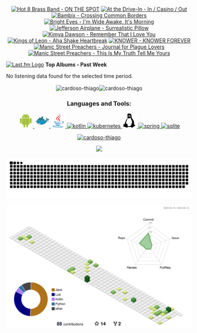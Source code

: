 <!-- lastfm -->
<p align="center"><a href="https://www.last.fm/music/Hot+8+Brass+Band/ON+THE+SPOT"><img src="https://lastfm.freetls.fastly.net/i/u/64s/103e9c8c28a3c3611fb30b50ea52f8ab.jpg" title="Hot 8 Brass Band - ON THE SPOT"></a> <a href="https://www.last.fm/music/At+the+Drive-In/In+%2F+Casino+%2F+Out"><img src="https://lastfm.freetls.fastly.net/i/u/64s/bf267de41fc54281ac7ad9ca7901781d.jpg" title="At the Drive-In - In / Casino / Out"></a> <a href="https://www.last.fm/music/Bambix/Crossing+Common+Borders"><img src="https://lastfm.freetls.fastly.net/i/u/64s/7580061b5506a4ef9085ee39e964de13.jpg" title="Bambix - Crossing Common Borders"></a> <a href="https://www.last.fm/music/Bright+Eyes/I%27m+Wide+Awake,+It%27s+Morning"><img src="https://lastfm.freetls.fastly.net/i/u/64s/fb4862c27d5ff292b8846bb6468b3377.jpg" title="Bright Eyes - I'm Wide Awake, It's Morning"></a> <a href="https://www.last.fm/music/Jefferson+Airplane/Surrealistic+Pillow"><img src="https://lastfm.freetls.fastly.net/i/u/64s/f886c717c0ab02a638e480a0ff104b74.jpg" title="Jefferson Airplane - Surrealistic Pillow"></a> <a href="https://www.last.fm/music/Kimya+Dawson/Remember+That+I+Love+You"><img src="https://lastfm.freetls.fastly.net/i/u/64s/62211957cb86441cbc7ff276d86a0248.jpg" title="Kimya Dawson - Remember That I Love You"></a> <a href="https://www.last.fm/music/Kings+of+Leon/Aha+Shake+Heartbreak"><img src="https://lastfm.freetls.fastly.net/i/u/64s/74d56b2b5ad941798fdc94e244a4b2db.png" title="Kings of Leon - Aha Shake Heartbreak"></a> <a href="https://www.last.fm/music/KNOWER/KNOWER+FOREVER"><img src="https://lastfm.freetls.fastly.net/i/u/64s/c7561e0b2bb4f1f56a93fe31d9173dae.png" title="KNOWER - KNOWER FOREVER"></a> <a href="https://www.last.fm/music/Manic+Street+Preachers/Journal+for+Plague+Lovers"><img src="https://lastfm.freetls.fastly.net/i/u/64s/805a488a67014948b7420064de4b91f6.png" title="Manic Street Preachers - Journal for Plague Lovers"></a> <a href="https://www.last.fm/music/Manic+Street+Preachers/This+Is+My+Truth+Tell+Me+Yours"><img src="https://lastfm.freetls.fastly.net/i/u/64s/ce132e4af6714fabb3d32d6e804b3934.jpg" title="Manic Street Preachers - This Is My Truth Tell Me Yours"></a> </p>

<!--START_LASTFM_ALBUMS:{"period": "7day", "rows": 10}-->
<a href="https://last.fm" target="_blank"><img src="https://user-images.githubusercontent.com/17434202/215290617-e793598d-d7c9-428f-9975-156db1ba89cc.svg" alt="Last.fm Logo" width="18" height="13"/></a> **Top Albums - Past Week**

No listening data found for the selected time period.
<!--END_LASTFM_ALBUMS-->

<p align="center"><img align="center" src="https://github-readme-stats-nine-kohl.vercel.app/api?username=cardoso-thiago&show_icons=true&locale=en&theme=gotham&hide=issues,contribs" alt="cardoso-thiago" /><img align="center" src="https://github-readme-stats-nine-kohl.vercel.app/api/top-langs?username=cardoso-thiago&show_icons=true&locale=en&layout=compact&theme=gotham" alt="cardoso-thiago" /></p>

<h3 align="center">Languages and Tools:</h3>
<p align="center"> <a href="https://developer.android.com" target="_blank"> <img src="https://github.com/devicons/devicon/blob/master/icons/android/android-original.svg" alt="android" width="40" height="40"/> </a> <a href="https://www.docker.com/" target="_blank"> <img src="https://github.com/devicons/devicon/blob/master/icons/docker/docker-original.svg" alt="docker" width="40" height="40"/> </a> <a href="https://www.java.com" target="_blank"> <img src="https://github.com/devicons/devicon/blob/master/icons/java/java-original.svg" alt="java" width="40" height="40"/> </a> <a href="https://kotlinlang.org" target="_blank"> <img src="https://www.vectorlogo.zone/logos/kotlinlang/kotlinlang-icon.svg" alt="kotlin" width="40" height="40"/> </a> <a href="https://kubernetes.io" target="_blank"> <img src="https://www.vectorlogo.zone/logos/kubernetes/kubernetes-icon.svg" alt="kubernetes" width="40" height="40"/> </a> <a href="https://www.linux.org/" target="_blank"> <img src="https://github.com/devicons/devicon/blob/master/icons/linux/linux-plain.svg" alt="linux" width="40" height="40"/> </a> <a href="https://spring.io/" target="_blank"> <img src="https://www.vectorlogo.zone/logos/springio/springio-icon.svg" alt="spring" width="40" height="40"/> </a> <a href="https://www.sqlite.org/" target="_blank"> <img src="https://www.vectorlogo.zone/logos/sqlite/sqlite-icon.svg" alt="sqlite" width="40" height="40"/> </a> </p>

<p align="center"> <a href="https://github.com/ryo-ma/github-profile-trophy"><img src="https://github-profile-trophy.vercel.app/?username=cardoso-thiago&column=7" alt="cardoso-thiago" /></a> </p>

<!--START_SECTION:comicstrip-->
<p align="center">
 <a href="https://xkcd.com/">
 <img src="https://imgs.xkcd.com/comics/tick_marks.png" />
</a>
</p>
<!--END_SECTION:comicstrip-->

![](https://github.com/cardoso-thiago/cardoso-thiago/raw/output/github-snake.svg)

![](profile-3d-contrib/profile-green-animate.svg)
